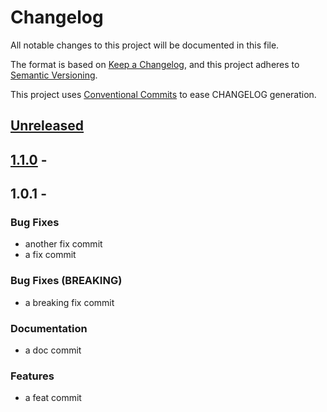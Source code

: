 # Changelog

All notable changes to this project will be documented in this file.

The format is based on [Keep a Changelog](https://keepachangelog.com/en/1.0.0/),
and this project adheres to [Semantic Versioning](https://semver.org/spec/v2.0.0.html).

This project uses [Conventional Commits](https://www.conventionalcommits.org) to ease CHANGELOG generation.


<a name="unreleased"></a>
## [Unreleased]


<a name="1.1.0"></a>
## [1.1.0] - 

<a name="1.0.1"></a>
## 1.0.1 - 
### Bug Fixes
- another fix commit
- a fix commit

### Bug Fixes (BREAKING)
- a breaking fix commit

### Documentation
- a doc commit

### Features
- a feat commit


[Unreleased]: ../integtest/compare/1.1.0...HEAD
[1.1.0]: ../integtest/compare/1.0.1...1.1.0